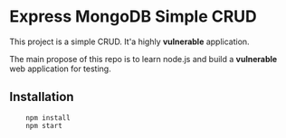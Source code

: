 # Express MongoDB Simple CRUD

This project is a simple CRUD. It'a highly **vulnerable** application.

The main propose of this repo is to learn node.js and build a **vulnerable** web application for testing.

## Installation

```
    npm install
    npm start
```

